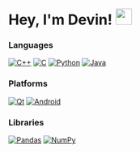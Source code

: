 <h1>Hey, I'm Devin! <img src="https://github.com/daddyjokes/daddyjokes/blob/main/imgs/hi.gif" height="32" /></h1>

### Languages
[![C++](https://img.shields.io/badge/c++-black?style=for-the-badge&logo=cplusplus)](https://github.com/daddyjokes)
[![C](https://img.shields.io/badge/c-black?style=for-the-badge&logo=c)](https://github.com/daddyjokes)
[![Python](https://img.shields.io/badge/python-black?style=for-the-badge&logo=python)](https://github.com/daddyjokes)
[![Java](https://img.shields.io/badge/java-black?style=for-the-badge&logo=openjdk)](https://github.com/daddyjokes)

### Platforms
[![Qt](https://img.shields.io/badge/Qt-black?style=for-the-badge&logo=Qt)](https://github.com/daddyjokes)
[![Android](https://img.shields.io/badge/Android-black?style=for-the-badge&logo=android-studio)](https://github.com/daddyjokes)

### Libraries
[![Pandas](https://img.shields.io/badge/pandas-black?style=for-the-badge&logo=pandas)](https://github.com/daddyjokes)
[![NumPy](https://img.shields.io/badge/numpy-black?style=for-the-badge&logo=numpy)](https://github.com/daddyjokes)
